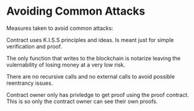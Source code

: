 # Avoiding Common Attacks #


Measures taken to avoid common attacks:


Contract uses K.I.S.S principles and ideas. Is meant just for simple verification and proof.

The only function that writes to the blockchain is notarize leaving the vulernability of losing money at a very low risk.

There are no recursive calls and no external calls to avoid possible reentrancy issues.

Contract owner only has privledge to get proof using the proof contract. This is so only the contract owner can see their own proofs.

